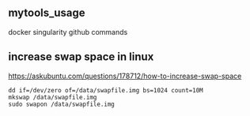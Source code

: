 ## mytools_usage
docker
singularity
github commands

## increase swap space in linux
https://askubuntu.com/questions/178712/how-to-increase-swap-space
```
dd if=/dev/zero of=/data/swapfile.img bs=1024 count=10M
mkswap /data/swapfile.img
sudo swapon /data/swapfile.img
```
